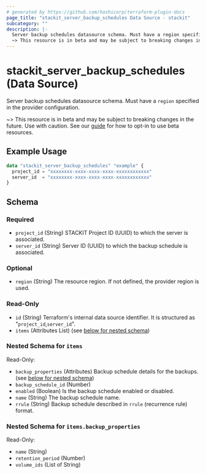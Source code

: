 ```yaml
---
# generated by https://github.com/hashicorp/terraform-plugin-docs
page_title: "stackit_server_backup_schedules Data Source - stackit"
subcategory: ""
description: |-
  Server backup schedules datasource schema. Must have a region specified in the provider configuration.
  ~> This resource is in beta and may be subject to breaking changes in the future. Use with caution. See our guide https://registry.terraform.io/providers/stackitcloud/stackit/latest/docs/guides/opting_into_beta_resources for how to opt-in to use beta resources.
---
```


# stackit_server_backup_schedules (Data Source)

Server backup schedules datasource schema. Must have a `region` specified in the provider configuration.

~> This resource is in beta and may be subject to breaking changes in the future. Use with caution. See our [guide](https://registry.terraform.io/providers/stackitcloud/stackit/latest/docs/guides/opting_into_beta_resources) for how to opt-in to use beta resources.

## Example Usage

```terraform
data "stackit_server_backup_schedules" "example" {
  project_id = "xxxxxxxx-xxxx-xxxx-xxxx-xxxxxxxxxxxx"
  server_id  = "xxxxxxxx-xxxx-xxxx-xxxx-xxxxxxxxxxxx"
}
```

<!-- schema generated by tfplugindocs -->
## Schema

### Required

- `project_id` (String) STACKIT Project ID (UUID) to which the server is associated.
- `server_id` (String) Server ID (UUID) to which the backup schedule is associated.

### Optional

- `region` (String) The resource region. If not defined, the provider region is used.

### Read-Only

- `id` (String) Terraform's internal data source identifier. It is structured as "`project_id`,`server_id`".
- `items` (Attributes List) (see [below for nested schema](#nestedatt--items))

<a id="nestedatt--items"></a>
### Nested Schema for `items`

Read-Only:

- `backup_properties` (Attributes) Backup schedule details for the backups. (see [below for nested schema](#nestedatt--items--backup_properties))
- `backup_schedule_id` (Number)
- `enabled` (Boolean) Is the backup schedule enabled or disabled.
- `name` (String) The backup schedule name.
- `rrule` (String) Backup schedule described in `rrule` (recurrence rule) format.

<a id="nestedatt--items--backup_properties"></a>
### Nested Schema for `items.backup_properties`

Read-Only:

- `name` (String)
- `retention_period` (Number)
- `volume_ids` (List of String)
